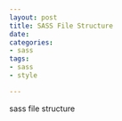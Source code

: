 ```yaml
---
layout: post
title: SASS File Structure 
date: 
categories:
- sass
tags:
- sass
- style

---
```


sass file structure